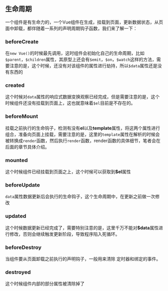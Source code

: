 ## 生命周期

一个组件是有生命力的，一个Vue组件在生成，挂载到页面，更新数据状态，从页面中卸载，都伴随着一系列的声明周期钩子函数，我们来了解一下：

### beforeCreate

在`new Vue()`的时候最先调用，这时组件会初始化自己的生命周期，比如`$parent`，`$children`属性，其原型上还会有`$emit`，`$on`，`$watch`这样的方法，需要注意的是，这个时候，还没有对该组件的属性进行劫持，所以`$data`属性还是没有东西的

### created

这个时候对`data`属性的响应式数据变换观察已经完成，但是需要注意的是，这个时候组件还没有挂载到页面上，这也就意味着`$el`目前是不存在的。

### beforeMount

挂载之前执行的生命钩子，检测有没有<strong>el</strong>以及<strong>template</strong>属性，将这两个属性进行组合，准备向页面上挂载，需要注意的是，这里的`template`属性在解析的时候会被转换成`render`函数，然后执行`render`函数，render函数的具体细节，笔者会在后面的章节具体介绍。

### mounted

这个时候组件已经挂载到页面之上，这个时候可以获取到<strong>$el</strong>属性

### beforeUpdate

`data`属性数据更新后会执行的生命钩子，这个生命周期中，在更新之前做一次修改

### updated

这个时候数据更新已经完成了，需要特别注意的是，这里千万不能对<strong>$data</strong>属性进行修改，否则会继续触发更新阶段，导致程序陷入死循环。

### beforeDestroy

当组件要从页面卸载之前执行的声明钩子，一般用来清除 定时器和绑定的事件。

### destroyed

这个时候组件内部的部分属性被清除掉了

